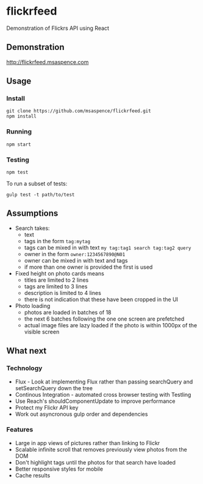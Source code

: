 # flickrfeed

Demonstration of Flickrs API using React

## Demonstration

http://flickrfeed.msaspence.com

## Usage

### Install

```
git clone https://github.com/msaspence/flickrfeed.git
npm install
```

### Running

```
npm start
```

### Testing

```
npm test
```

To run a subset of tests:

```
gulp test -t path/to/test
```

## Assumptions

  * Search takes:
    * text
    * tags in the form `tag:mytag`
    * tags can be mixed in with text `my tag:tag1 search tag:tag2 query`
    * owner in the form `owner:1234567890@N01`
    * owner can be mixed in with text and tags
    * if more than one owner is provided the first is used
  * Fixed height on photo cards means
    * titles are limited to 2 lines
    * tags are limited to 3 lines
    * description is limited to 4 lines
    * there is not indication that these have been cropped in the UI
  * Photo loading
    * photos are loaded in batches of 18
    * the next 6 batches following the one one screen are prefetched
    * actual image files are lazy loaded if the photo is within 1000px of the visible screen

## What next

### Technology

 * Flux - Look at implementing Flux rather than passing searchQuery and setSearchQuery down the tree
 * Continous Integration - automated cross browser testing with Testling
 * Use Reach's shouldComponentUpdate to improve performance
 * Protect my Flickr API key
 * Work out asyncronous gulp order and dependencies


### Features

 * Large in app views of pictures rather than linking to Flickr
 * Scalable infinite scroll that removes previously view photos from the DOM
 * Don't highlight tags until the photos for that search have loaded
 * Better responsive styles for mobile
 * Cache results

